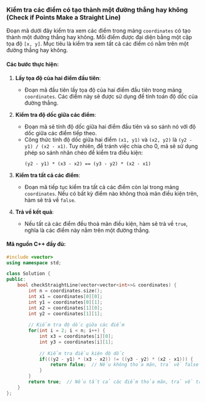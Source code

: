### Kiểm tra các điểm có tạo thành một đường thẳng hay không (Check if Points Make a Straight Line)

Đoạn mã dưới đây kiểm tra xem các điểm trong mảng `coordinates` có tạo thành một đường thẳng hay không. Mỗi điểm được đại diện bằng một cặp tọa độ `[x, y]`. Mục tiêu là kiểm tra xem tất cả các điểm có nằm trên một đường thẳng hay không.

#### Các bước thực hiện:

1. **Lấy tọa độ của hai điểm đầu tiên**:
   - Đoạn mã đầu tiên lấy tọa độ của hai điểm đầu tiên trong mảng `coordinates`. Các điểm này sẽ được sử dụng để tính toán độ dốc của đường thẳng.

2. **Kiểm tra độ dốc giữa các điểm**:
   - Đoạn mã sẽ tính độ dốc giữa hai điểm đầu tiên và so sánh nó với độ dốc giữa các điểm tiếp theo.
   - Công thức tính độ dốc giữa hai điểm `(x1, y1)` và `(x2, y2)` là `(y2 - y1) / (x2 - x1)`. Tuy nhiên, để tránh việc chia cho 0, mã sẽ sử dụng phép so sánh nhân chéo để kiểm tra điều kiện:
     ```
     (y2 - y1) * (x3 - x2) == (y3 - y2) * (x2 - x1)
     ```

3. **Kiểm tra tất cả các điểm**:
   - Đoạn mã tiếp tục kiểm tra tất cả các điểm còn lại trong mảng `coordinates`. Nếu có bất kỳ điểm nào không thoả mãn điều kiện trên, hàm sẽ trả về `false`.

4. **Trả về kết quả**:
   - Nếu tất cả các điểm đều thoả mãn điều kiện, hàm sẽ trả về `true`, nghĩa là các điểm này nằm trên một đường thẳng.

#### Mã nguồn C++ đầy đủ:

```cpp
#include <vector>
using namespace std;

class Solution {
public:
    bool checkStraightLine(vector<vector<int>>& coordinates) {
        int n = coordinates.size();
        int x1 = coordinates[0][0];
        int y1 = coordinates[0][1];
        int x2 = coordinates[1][0];
        int y2 = coordinates[1][1];
        
        // Kiểm tra độ dốc giữa các điểm
        for(int i = 2; i < n; i++) {
            int x3 = coordinates[i][0];
            int y3 = coordinates[i][1];
            
            // Kiểm tra điều kiện độ dốc
            if(((y2 - y1) * (x3 - x2)) != ((y3 - y2) * (x2 - x1))) {
                return false;  // Nếu không thỏa mãn, trả về false
            }
        }
        return true;  // Nếu tất cả các điểm thỏa mãn, trả về true
    }
};
